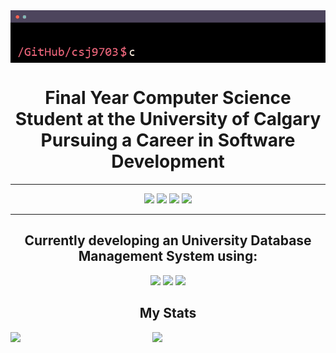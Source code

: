 <img align="center" src="terminal.gif"/>

<div align="center"><h1>Final Year Computer Science Student at the University of Calgary Pursuing a Career in Software Development</h1></div>

---
<div align="center">
  <img src="https://img.shields.io/badge/python-3670A0?style=for-the-badge&logo=python&logoColor=ffdd54"/> <img src="https://img.shields.io/badge/java-%23ED8B00.svg?style=for-the-badge&logo=java&logoColor=white"/> <img src="https://img.shields.io/badge/c%23-%23239120.svg?style=for-the-badge&logo=c-sharp&logoColor=white"/> <img src="https://img.shields.io/badge/html5-%23E34F26.svg?style=for-the-badge&logo=html5&logoColor=white"/>
</div>

---

 <div align="center"><h2>Currently developing an University Database Management System using: </h2></div>
 <div align="center">
  <img width="70px" src="https://img.shields.io/badge/php-%23777BB4.svg?style=for-the-badge&logo=php&logoColor=white" />
  <img width="80px" src="https://img.shields.io/badge/mysql-%2300f.svg?style=for-the-badge&logo=mysql&logoColor=white" />
  <img width="70px" src="https://img.shields.io/badge/AWS-%23FF9900.svg?style=for-the-badge&logo=amazon-aws&logoColor=white" />
 </div>

<div align="center"><h2>My Stats</h2></div>
<img align="left" width="45%" src="https://github-readme-stats.vercel.app/api?username=csj9703&show_icons=true&theme=bear" />
<img align="left" width="45%" src="https://github-readme-stats.vercel.app/api/top-langs/?username=csj9703&layout=compact&theme=bear"/>

<!--
**csj9703/csj9703** is a ✨ _special_ ✨ repository because its `README.md` (this file) appears on your GitHub profile.

Here are some ideas to get you started:

- 🔭 I’m currently working on ...
- 🌱 I’m currently learning ...
- 👯 I’m looking to collaborate on ...
- 🤔 I’m looking for help with ...
- 💬 Ask me about ...
- 📫 How to reach me: ...
- 😄 Pronouns: ...
- ⚡ Fun fact: ...
-->
